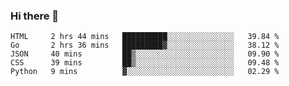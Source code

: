 ### Hi there 👋

<!--
**KLXLjun/KLXLjun** is a ✨ _special_ ✨ repository because its `README.md` (this file) appears on your GitHub profile.

Here are some ideas to get you started:

- 🔭 I’m currently working on ...
- 🌱 I’m currently learning ...
- 👯 I’m looking to collaborate on ...
- 🤔 I’m looking for help with ...
- 💬 Ask me about ...
- 📫 How to reach me: ...
- 😄 Pronouns: ...
- ⚡ Fun fact: ...
-->

<!--START_SECTION:waka-->
```text
HTML     2 hrs 44 mins   ██████████░░░░░░░░░░░░░░░   39.84 % 
Go       2 hrs 36 mins   █████████▓░░░░░░░░░░░░░░░   38.12 % 
JSON     40 mins         ██▒░░░░░░░░░░░░░░░░░░░░░░   09.90 % 
CSS      39 mins         ██▒░░░░░░░░░░░░░░░░░░░░░░   09.48 % 
Python   9 mins          ▓░░░░░░░░░░░░░░░░░░░░░░░░   02.29 % 
```
<!--END_SECTION:waka-->
